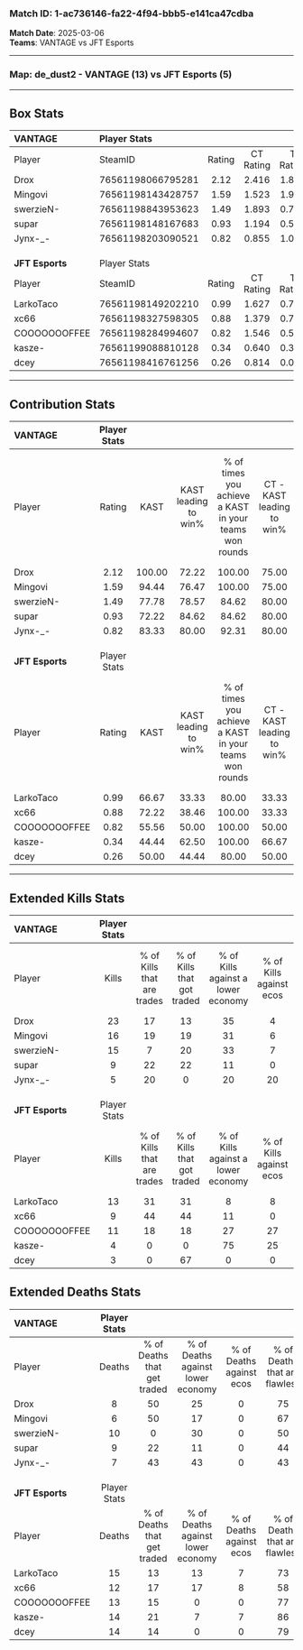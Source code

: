### Match ID: 1-ac736146-fa22-4f94-bbb5-e141ca47cdba  
**Match Date**: 2025-03-06  
**Teams**: VANTAGE vs JFT Esports  

---  

### **Map**: de_dust2 - VANTAGE (13) vs JFT Esports (5)  
---  

## Box Stats  

| **VANTAGE**     | Player Stats      |        |           |          |        |       |       |         |        |      |     |
| :- | :- | :-: | :-: | :-: | :-: | :-: | :-: | :-: | :-: | :-: | :-: |
| Player          | SteamID           | Rating | CT Rating | T Rating |  KAST  |  ADR  | Kills | Assists | Deaths | K/D  | HS% |
| Drox            | 76561198066795281 |  2.12  |   2.416   |  1.896   | 100.00 | 129.8 |  23   |    9    |   8    | 2.88 | 56  |
| Mingovi         | 76561198143428757 |  1.59  |   1.523   |  1.989   | 94.44  | 73.9  |  16   |    2    |   6    | 2.67 | 25  |
| swerzieN-       | 76561198843953623 |  1.49  |   1.893   |  0.744   | 77.78  | 122.2 |  15   |    9    |   10   | 1.50 | 80  |
| supar           | 76561198148167683 |  0.93  |   1.194   |  0.570   | 72.22  | 50.5  |   9   |    2    |   9    | 1.00 | 55  |
| Jynx-_-         | 76561198203090521 |  0.82  |   0.855   |  1.011   | 83.33  | 33.8  |   5   |    1    |   7    | 0.71 | 40  |
|                 |                   |        |           |          |        |       |       |         |        |      |     |
|                 |                   |        |           |          |        |       |       |         |        |      |     |
|                 |                   |        |           |          |        |       |       |         |        |      |     |
| **JFT Esports** | Player Stats      |        |           |          |        |       |       |         |        |      |     |
| Player          | SteamID           | Rating | CT Rating | T Rating |  KAST  |  ADR  | Kills | Assists | Deaths | K/D  | HS% |
| LarkoTaco       | 76561198149202210 |  0.99  |   1.627   |  0.755   | 66.67  | 72.2  |  13   |    5    |   15   | 0.87 | 46  |
| xc66            | 76561198327598305 |  0.88  |   1.379   |  0.746   | 72.22  | 64.2  |   9   |    1    |   12   | 0.75 | 33  |
| COOOOOOOFFEE    | 76561198284994607 |  0.82  |   1.546   |  0.546   | 55.56  | 63.9  |  11   |    1    |   13   | 0.85 | 63  |
| kasze-          | 76561199088810128 |  0.34  |   0.640   |  0.319   | 44.44  | 40.3  |   4   |    8    |   14   | 0.29 | 75  |
| dcey            | 76561198416761256 |  0.26  |   0.814   |  0.069   | 50.00  | 27.9  |   3   |    2    |   14   | 0.21 | 33  |
---  

## Contribution Stats  

| **VANTAGE**     | Player Stats |        |                      |                                                        |                           |                                                             |                          |                                                            |
| :- | :-: | :-: | :-: | :-: | :-: | :-: | :-: | :-: |
| Player          |    Rating    |  KAST  | KAST leading to win% | % of times you achieve a KAST in your teams won rounds | CT - KAST leading to win% | CT - % of times you achieve a KAST in your teams won rounds | T - KAST leading to win% | T - % of times you achieve a KAST in your teams won rounds |
| Drox            |     2.12     | 100.00 |        72.22         |                         100.00                         |           75.00           |                           100.00                            |          66.67           |                           100.00                           |
| Mingovi         |     1.59     | 94.44  |        76.47         |                         100.00                         |           75.00           |                           100.00                            |          80.00           |                           100.00                           |
| swerzieN-       |     1.49     | 77.78  |        78.57         |                         84.62                          |           80.00           |                            88.89                            |          75.00           |                           75.00                            |
| supar           |     0.93     | 72.22  |        84.62         |                         84.62                          |           80.00           |                            88.89                            |          100.00          |                           75.00                            |
| Jynx-_-         |     0.82     | 83.33  |        80.00         |                         92.31                          |           80.00           |                            88.89                            |          80.00           |                           100.00                           |
|                 |              |        |                      |                                                        |                           |                                                             |                          |                                                            |
|                 |              |        |                      |                                                        |                           |                                                             |                          |                                                            |
|                 |              |        |                      |                                                        |                           |                                                             |                          |                                                            |
| **JFT Esports** | Player Stats |        |                      |                                                        |                           |                                                             |                          |                                                            |
| Player          |    Rating    |  KAST  | KAST leading to win% | % of times you achieve a KAST in your teams won rounds | CT - KAST leading to win% | CT - % of times you achieve a KAST in your teams won rounds | T - KAST leading to win% | T - % of times you achieve a KAST in your teams won rounds |
| LarkoTaco       |     0.99     | 66.67  |        33.33         |                         80.00                          |           33.33           |                           100.00                            |          33.33           |                           66.67                            |
| xc66            |     0.88     | 72.22  |        38.46         |                         100.00                         |           33.33           |                           100.00                            |          42.86           |                           100.00                           |
| COOOOOOOFFEE    |     0.82     | 55.56  |        50.00         |                         100.00                         |           50.00           |                           100.00                            |          50.00           |                           100.00                           |
| kasze-          |     0.34     | 44.44  |        62.50         |                         100.00                         |           66.67           |                           100.00                            |          60.00           |                           100.00                           |
| dcey            |     0.26     | 50.00  |        44.44         |                         80.00                          |           50.00           |                           100.00                            |          40.00           |                           66.67                            |
---  

## Extended Kills Stats  

| **VANTAGE**     | Player Stats |                            |                            |                                    |                         |                              |                                 |                                       |                    |           |
| :- | :-: | :-: | :-: | :-: | :-: | :-: | :-: | :-: | :-: | :-: |
| Player          |    Kills     | % of Kills that are trades | % of Kills that got traded | % of Kills against a lower economy | % of Kills against ecos | % of Kills that are flawless | % of Kills that are close duels | % of Kills that are assisted by flash | Pistol Round Kills | AWP Kills |
| Drox            |      23      |             17             |             13             |                 35                 |            4            |              70              |                9                |                   4                   |         0          |     4     |
| Mingovi         |      16      |             19             |             19             |                 31                 |            6            |              88              |                6                |                   6                   |         8          |     1     |
| swerzieN-       |      15      |             7              |             20             |                 33                 |            7            |              67              |                0                |                  13                   |         0          |     3     |
| supar           |      9       |             22             |             22             |                 11                 |            0            |              67              |               11                |                  11                   |         0          |     0     |
| Jynx-_-         |      5       |             20             |             0              |                 20                 |           20            |              80              |                0                |                   0                   |         0          |     1     |
|                 |              |                            |                            |                                    |                         |                              |                                 |                                       |                    |           |
|                 |              |                            |                            |                                    |                         |                              |                                 |                                       |                    |           |
|                 |              |                            |                            |                                    |                         |                              |                                 |                                       |                    |           |
| **JFT Esports** | Player Stats |                            |                            |                                    |                         |                              |                                 |                                       |                    |           |
| Player          |    Kills     | % of Kills that are trades | % of Kills that got traded | % of Kills against a lower economy | % of Kills against ecos | % of Kills that are flawless | % of Kills that are close duels | % of Kills that are assisted by flash | Pistol Round Kills | AWP Kills |
| LarkoTaco       |      13      |             31             |             31             |                 8                  |            8            |              54              |                8                |                   8                   |         0          |     0     |
| xc66            |      9       |             44             |             44             |                 11                 |            0            |              67              |               11                |                  22                   |         0          |     1     |
| COOOOOOOFFEE    |      11      |             18             |             18             |                 27                 |           27            |              55              |                0                |                   9                   |         4          |     2     |
| kasze-          |      4       |             0              |             0              |                 75                 |           25            |              50              |                0                |                   0                   |         0          |     0     |
| dcey            |      3       |             0              |             67             |                 0                  |            0            |              67              |                0                |                  33                   |         0          |     1     |
## Extended Deaths Stats  

| **VANTAGE**     | Player Stats |                             |                                   |                          |                               |                            |                           |               |
| :- | :-: | :-: | :-: | :-: | :-: | :-: | :-: | :-: |
| Player          |    Deaths    | % of Deaths that get traded | % of Deaths against lower economy | % of Deaths against ecos | % of Deaths that are flawless | % of Deaths that are close | % of Deaths while blinded | Deaths to AWP |
| Drox            |      8       |             50              |                25                 |            0             |              75               |             0              |            25             |       1       |
| Mingovi         |      6       |             50              |                17                 |            0             |              67               |             0              |            17             |       1       |
| swerzieN-       |      10      |              0              |                30                 |            0             |              50               |             10             |             0             |       1       |
| supar           |      9       |             22              |                11                 |            0             |              44               |             0              |            11             |       1       |
| Jynx-_-         |      7       |             43              |                43                 |            0             |              43               |             14             |            14             |       0       |
|                 |              |                             |                                   |                          |                               |                            |                           |               |
|                 |              |                             |                                   |                          |                               |                            |                           |               |
|                 |              |                             |                                   |                          |                               |                            |                           |               |
| **JFT Esports** | Player Stats |                             |                                   |                          |                               |                            |                           |               |
| Player          |    Deaths    | % of Deaths that get traded | % of Deaths against lower economy | % of Deaths against ecos | % of Deaths that are flawless | % of Deaths that are close | % of Deaths while blinded | Deaths to AWP |
| LarkoTaco       |      15      |             13              |                13                 |            7             |              73               |             0              |             0             |       1       |
| xc66            |      12      |             17              |                17                 |            8             |              58               |             8              |             0             |       2       |
| COOOOOOOFFEE    |      13      |             15              |                 0                 |            0             |              77               |             8              |             8             |       1       |
| kasze-          |      14      |             21              |                 7                 |            7             |              86               |             7              |            14             |       2       |
| dcey            |      14      |             14              |                 0                 |            0             |              79               |             7              |            14             |       2       |
